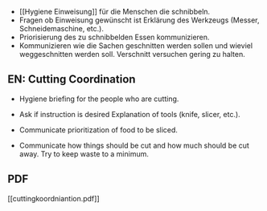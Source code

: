 - [[Hygiene Einweisung]] für die Menschen die schnibbeln.
- Fragen ob Einweisung gewünscht ist Erklärung des Werkzeugs (Messer, Schneidemaschine, etc.).
- Priorisierung des zu schnibbelden Essen kommunizieren.
- Kommunizieren wie die Sachen geschnitten werden sollen und wieviel weggeschnitten werden soll. Verschnitt versuchen gering zu halten.

## EN: Cutting Coordination
- Hygiene briefing for the people who are cutting.

- Ask if instruction is desired Explanation of tools (knife, slicer, etc.).  
- Communicate prioritization of food to be sliced.

- Communicate how things should be cut and how much should be cut away. Try to keep waste to a minimum.

## PDF
[[cuttingkoordniantion.pdf]]